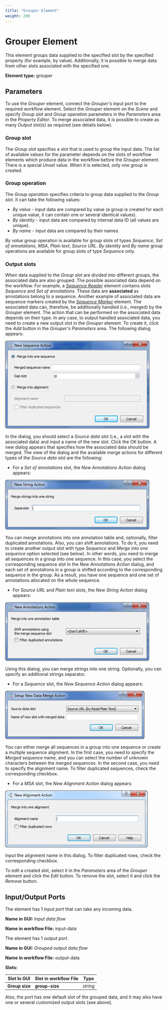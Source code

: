 ```yaml
---
title: "Grouper Element"
weight: 200
---
```



# Grouper Element

This element groups data supplied to the specified slot by the specified property (for example, by value). Additionally, it is possible to merge data from other slots associated with the specified one.

**Element type:** grouper

Parameters
----------

To use the _Grouper_ element, connect the _Grouper's_ input port to the required workflow element. Select the _Grouper_ element on the _Scene_ and specify _Group slot_ and _Group operation_ parameters in the _Parameters_ area in the _Property Editor_. To merge associated data, it is possible to create as many _Output slot(s)_ as required (see details below).

### Group slot

The _Group slot_ specifies a _slot_ that is used to group the input data. The list of available values for the parameter depends on the slots of workflow elements which produce data in the workflow before the _Grouper_ element. There is a special _Unset_ value. When it is selected, only one group is created.

### Group operation

The _Group operation_ specifies criteria to group data supplied to the _Group slot_. It can take the following values:

*   _By value_ - input data are compared by value (a group is created for each unique value, it can contain one or several identical values).
*   _By identity_ - input data are compared by internal data ID (all values are unique).
*   _By name_ - input data are compared by their names.

_By value_ group operation is available for group slots of types _Sequence_, _Set of annotations_, _MSA_, _Plain text_, _Source URL_. _By identity_ and _By name_ group operations are available for group slots of type _Sequence_ only.

### Output slots

When data supplied to the _Group slot_ are divided into different groups, the associated data are also grouped. The possible associated data depend on the workflow. For example, a [_Sequence Reader_](../data-readers/read-sequence-element) element contains slots _Sequence_ and _Set of annotations_. These data are **associated** as annotations belong to a sequence. Another example of associated data are sequence markers created by the _[Sequence Marker](sequence-marker-element)_ element. The associated data can, therefore, be additionally handled (i.e., merged) by the _Grouper_ element. The action that can be performed on the associated data depends on their type. In any case, to output handled associated data, you need to create a new output slot in the _Grouper_ element. To create it, click the _Add_ button in the _Grouper's Parameters_ area. The following dialog appears:

![](/images/65930076/65930077.png)

In the dialog, you should select a _Source data slot_ (i.e., a slot with the associated data) and input a name of the new slot. Click the OK button. A new dialog appears that specifies how the associated data should be merged. The view of the dialog and the available merge actions for different types of the _Source data slot_ are the following:

*   For a _Set of annotations_ slot, the _New Annotations Action_ dialog appears:

![](/images/65930076/65930078.png)

You can merge annotations into one annotation table and, optionally, filter duplicated annotations. Also, you can shift annotations. To do it, you need to create another output slot with type _Sequence_ and _Merge into one sequence_ option selected (see below). In other words, you need to merge all sequences in a group into one sequence. In this case, you select the corresponding sequence slot in the _New Annotations Action_ dialog, and each set of annotations in a group is shifted according to the corresponding sequence in the group. As a result, you have one sequence and one set of annotations allocated on the whole sequence.

*   For _Source URL_ and _Plain text_ slots, the _New String Action_ dialog appears:

![](/images/65930076/65930079.png)

Using this dialog, you can merge strings into one string. Optionally, you can specify an additional strings separator.

*   For a _Sequence_ slot, the _New Sequence Action_ dialog appears:

![](/images/65930076/65930080.png)

You can either merge all sequences in a group into one sequence or create a multiple sequence alignment. In the first case, you need to specify the _Merged sequence name_, and you can select the number of unknown characters between the merged sequences. In the second case, you need to specify the alignment name. To filter duplicated sequences, check the corresponding checkbox.

*   For a _MSA_ slot, the _New Alignment Action_ dialog appears:

![](/images/65930076/65930081.png)

Input the alignment name in this dialog. To filter duplicated rows, check the corresponding checkbox.

To edit a created slot, select it in the _Parameters_ area of the _Grouper_ element and click the _Edit_ button. To remove the slot, select it and click the _Remove_ button.

Input/Output Ports
------------------

The element has 1 _input port_ that can take any incoming data.

**Name in GUI:** _Input data flow_

**Name in workflow File:** input-data

The element has 1 _output port_.

**Name in GUI:** _Grouped output data flow_

**Name in workflow File:** output-data

**Slots:**

| Slot In GUI          | Slot in workflow File | Type    |
|----------------------|-----------------------|---------|
| **Group size**       | **group-size**        | _string_|

Also, the port has one default slot of the grouped data, and it may also have one or several customized output slots (see above).